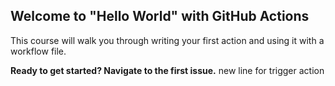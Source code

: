 ## Welcome to "Hello World" with GitHub Actions

This course will walk you through writing your first action and using it with a workflow file. 

**Ready to get started? Navigate to the first issue.**
new line for trigger action
